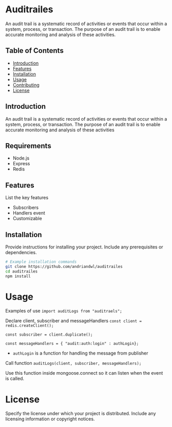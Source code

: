 # Auditrailes

An audit trail is a systematic record of activities or events that occur within a system, process, or transaction. The purpose of an audit trail is to enable accurate monitoring and analysis of these activities.

## Table of Contents

- [Introduction](#introduction)
- [Features](#features)
- [Installation](#installation)
- [Usage](#usage)
- [Contributing](#contributing)
- [License](#license)

## Introduction

An audit trail is a systematic record of activities or events that occur within a system, process, or transaction. The purpose of an audit trail is to enable accurate monitoring and analysis of these activities

## Requirements

- Node.js
- Express
- Redis

## Features

List the key features

- Subscribers
- Handlers event
- Customizable

## Installation

Provide instructions for installing your project. Include any prerequisites or dependencies.

```bash
# Example installation commands
git clone https://github.com/andriandwl/auditrailes
cd auditrailes
npm install

```

# Usage

Examples of use
`import auditLogs from "auditraels";`

Declare client, subscriber and messageHandlers
`const client = redis.createClient();`

`const subscriber = client.duplicate();`

`const messageHandlers = { "audit:auth:login" : authLogin};`

- `authLogin` is a function for handling the message from publisher

Call function
`auditLogs(client, subscriber, messageHandlers);`

Use this function inside mongoose.connect so it can listen when the event is called.

# License

Specify the license under which your project is distributed. Include any licensing information or copyright notices.
